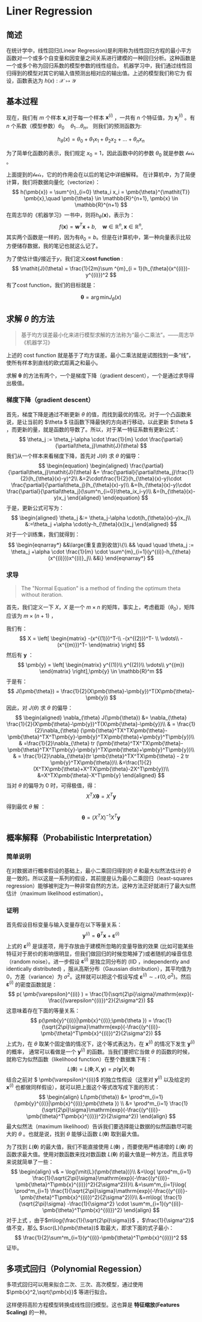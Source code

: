 # Liner Regression
## 简述
在统计学中，线性回归(Linear Regression)是利用称为线性回归方程的最小平方函数对一个或多个自变量和因变量之间关系进行建模的一种回归分析。这种函数是一个或多个称为回归系数的模型参数的线性组合。
机器学习中，我们通过线性回归得到的模型对其它的输入值预测出相对应的输出值。上述的模型我们称它为 假设，函数表达为 $h(x):\mathcal{X}\mapsto\mathcal{Y}$

## 基本过程
现在，我们有 $m$ 个样本 $\pmb{x}$,对于每一个样本 $\pmb{x}^{(i)}$ ，一共有 $n$ 个特征值，为 $\pmb{x}^{(i)}_{j}$ 。有 $n$ 个系数（模型参数）$\theta_0\quad\theta_1\dots\theta_n$。
则我们的预测函数为:

$$
h_{\theta}(x) = \theta_0 +\theta_1 x_1+\theta_2 x_2 +\dots+\theta_n x_n
$$

为了简单化函数的表示，我们规定 $x_0 = 1$，因此函数中的的参数 $\theta_0$ 就是参数 $\mathcal{bais}$ 。

上面提到的$\mathcal{bais}$，它的的作用会在以后的笔记中详细解释。
在计算机中，为了简便计算，我们将数据向量化（vectorize）：
$$
h(\pmb{x}) = \sum^{n}_{i=0} \theta_i x_i = \pmb{\theta}^{\mathit{T}} \pmb{x},\quad \pmb{\theta} \in \mathbb{R}^{n+1}, \pmb{x} \in \mathbb{R}^{n+1}
$$
在周志华的《机器学习》一书中，则将$h_{\theta}(\pmb{x})$，表示为：
$$
f(\pmb{x})=\pmb{w}^T\pmb{x}+b,\quad \pmb{w}\in \mathbb{R}^n,\pmb{x}\in \mathbb{R}^n,
$$
其实两个函数是一样的，因为有$\theta_0 = b$。但是在计算机中，第一种向量表示比较方便储存数据，我的笔记也就这么记了。

为了使估计值$\hat{y}$接近于$y$，我们定义**cost function** :
$$
\mathit{J}(\theta) = \frac{1}{2m}\sum ^{m}_{i = 1}(h_{\theta}(x^{(i)})-y^{(i)})^2
$$
有了cost function，我们的目标就是：

$$
\DeclareMathOperator*{\argmin}{arg\,min} 
\pmb{\theta} = \mathop{\argmin}_{}{\mathit{J}_{\theta}(x)}
$$

## 求解 $\theta$ 的方法

> 基于均方误差最小化来进行模型求解的方法称为“最小二乘法”。——周志华《机器学习》

上述的 cost function 就是基于了均方误差。最小二乘法就是试图找到一条“线”，使所有样本到直线的欧式距离之和最小。

求解 $\pmb{\theta}$ 的方法有两个，一个是梯度下降（gradient descent），一个是通过求导得出极值。

### 梯度下降（gradient descent） 

首先，梯度下降是通过不断更新 $\theta$ 的值，而找到最优的情况。对于一个凸函数来说，是让当前的 $\theta $ 往函数下降最快的方向进行移动，以此更新 $\theta $ ，而更新的量，就是函数的导数了。所以，对于某一特征系数有更新公式：
$$
\theta_j := \theta_j-\alpha \cdot \frac{1}{m} \cdot \frac{\partial}{\partial\theta_j}\mathit{J}(\theta)
$$
我们从一个样本来看梯度下降，首先对 $\mathit{J}(\theta)$ 求 $\theta$ 的偏导：
$$
\begin{equation}
\begin{aligned}
\frac{\partial}{\partial\theta_j}\mathit{J}(\theta) &= \frac{\partial}{\partial\theta_j}\frac{1}{2}(h_{\theta}(x)-y)^2\\
&=2\cdot\frac{1}{2}(h_{\theta}(x)-y)\cdot \frac{\partial}{\partial\theta_j}(h_{\theta}(x)-y)\\
&=(h_{\theta}(x)-y)\cdot \frac{\partial}{\partial\theta_j}(\sum^n_{i=0}\theta_ix_i-y)\\
&=(h_{\theta}(x)-y)x_j
\end{aligned} 
\end{equation}
$$
于是，更新公式可写为：
$$
\begin{aligned}
\theta_j &:= \theta_j-\alpha \cdot(h_{\theta}(x)-y)x_j\\
&:=\theta_j +\alpha \cdot(y-h_{\theta}(x))x_j
\end{aligned}
$$
对于一个训练集，我们就得到：
$$
\begin{eqnarray*}
&&\large{重复直到收敛}\{\\
&& \quad \quad \theta_j := \theta_j +\alpha \cdot \frac{1}{m} \cdot \sum^{m}_{i=1}(y^{(i)}-h_{\theta}(x^{(i)}))x^{(i)}_j\\
 &&\}
\end{eqnarray*}
$$

### 求导

>   The "Normal Equation" is a method of finding the optimum theta without iteration.

首先，我们定义一下 $X$，$X$ 是一个 $m \times n$ 的矩阵，事实上，考虑截距（$\theta_0$），矩阵应该为  $m \times (n+1)$ ，

我们有：
$$
X = \left[
 \begin{matrix}
-(x^{(1)})^T-\\
-(x^{(2)})^T- \\
\vdots\\
-(x^{(m)})^T- 
  \end{matrix}
  \right]
$$
然后有 $\pmb{y}$  ：
$$
\pmb{y} = \left[
 \begin{matrix}
y^{(1)}\\
y^{(2)}\\
\vdots\\
y^{(m})
  \end{matrix}
  \right],\pmb{y} \in \mathbb{R}^m
$$
于是有：
$$
J(\pmb{\theta}) = \frac{1}{2}(X\pmb{\theta}-\pmb{y})^T(X\pmb{\theta}-\pmb{y})
$$
因此，对 $\mathit{J}(\theta)$ 求 $\theta$ 的偏导：
$$
\begin{aligned}
\nabla_{\theta} J(\pmb{\theta}) &= \nabla_{\theta} \frac{1}{2}(X\pmb{\theta}-\pmb{y})^T(X\pmb{\theta}-\pmb{y})\\
& = \frac{1}{2}\nabla_{\theta} (\pmb{\theta}^TX^TX\pmb{\theta}-\pmb{\theta}^TX^T\pmb{y}-\pmb{y}^TX\pmb{\theta}+\pmb{y}^T\pmb{y})\\
& =\frac{1}{2}\nabla_{\theta} tr (\pmb{\theta}^TX^TX\pmb{\theta}-\pmb{\theta}^TX^T\pmb{y}-\pmb{y}^TX\pmb{\theta}+\pmb{y}^T\pmb{y})\\
& =  \frac{1}{2}\nabla_{\theta}(tr \pmb{\theta}^TX^TX\pmb{\theta} - 2 tr \pmb{y}^TX\pmb{\theta})\\
&=\frac{1}{2} (X^TX\pmb{\theta}+X^TX\pmb{\theta}-2X^T\pmb{y})\\
&=X^TX\pmb{\theta}-X^T\pmb{y}
\end{aligned}
$$
当对 $\theta$ 的偏导为 $0$ 时，可得极值，得：
$$
X^TX\pmb{\theta} = X^T\pmb{y}
$$
得到最优 $\theta$ 解 ：
$$
\pmb{\theta} = (X^TX)^{-1}X^T\pmb{y}
$$

## 概率解释（Probabilistic Interpretation）

### 简单说明

在对数据进行概率假设的基础上，最小二乘回归得到的 $\theta$ 和最大似然法估计的 $\theta$ 是一致的。所以这是一系列的假设，其前提是认为最小二乘回归（least-squares regression）能够被判定为一种非常自然的方法，这种方法正好就进行了最大似然估计（maximum likelihood estimation）。

### 证明

首先假设目标变量与输入变量存在以下等量关系：
$$
\pmb{y}^{(i)}  = \pmb{\theta}^T\pmb{x}+ \pmb{\varepsilon}^{(i)}
$$
上式的 $\pmb{\varepsilon}^{(i)}$ 是误差项，用于存放由于建模所忽略的变量导致的效果 (比如可能某些特征对于房价的影响很明显，但我们做回归的时候忽略掉了)或者随机的噪音信息（random noise）。进一步假设 $\pmb{\varepsilon}^{(i)}$ 是独立同分布的 (IID ，independently and identically distributed) ，服从高斯分布（Gaussian distribution），其平均值为 $0$，方差（variance）为 $\sigma^2$。这样就可以把这个假设写成 $\pmb{\varepsilon}^{(i)} \sim \mathcal{N}(0,\sigma^2)$。然后 $\pmb{\varepsilon}^{(i)}$ 的密度函数就是：
$$
p(  \pmb{\varepsilon}^{(i)} ) = \frac{1}{\sqrt{2\pi}\sigma}\mathrm{exp}(-\frac{(\varepsilon^{(i)})^2}{2\sigma^2})
$$
这意味着存在下面的等量关系：
$$
p(\pmb{y}^{(i)}|\pmb{x}^{(i)};\pmb{\theta }) = \frac{1}{\sqrt{2\pi}\sigma}\mathrm{exp}(-\frac{(y^{(i)}-\pmb{\theta}^T\pmb{x}^{(i)})^2}{2\sigma^2})
$$
上式为，在 $\theta$ 取某个固定值的情况下，这个等式表达为，在 $\pmb{x}^{(i)}$ 的情况下发生 $\pmb{y}^{(i)}$ 的概率， 通常可以看做是一个 $\pmb{y}^{(i)}$ 的函数。当我们要把它当做 $\theta$ 的函数的时候，就称它为似然函数（likelihood function）在整个数据集下有：
$$
L(\pmb{\theta}) = L(\pmb{\theta};X,\pmb{y}) = p(\pmb{y}|X;\pmb{\theta })
$$
结合之前对 $ \pmb{\varepsilon}^{(i)}$ 的独立性假设（这里对 $\pmb{y}^{(i)}$ 以及给定的 $\pmb{x}^{(i)}$ 也都做同样假设），就可以把上面这个等式改写成下面的形式： 
$$
\begin{align}
L(\pmb{\theta}) &= \prod^m_{i=1}(\pmb{y}^{(i)}|\pmb{x}^{(i)};\pmb{\theta }) \\
&= \prod^m_{i=1} \frac{1}{\sqrt{2\pi}\sigma}\mathrm{exp}(-\frac{(y^{(i)}-\pmb{\theta}^T\pmb{x}^{(i)})^2}{2\sigma^2})
\end{align}
$$
最大似然法（maximum likelihood）告诉我们要选择能让数据的似然函数尽可能大的 $\theta$ 。也就是说，找到  $\theta$ 能够让函数 $L(\pmb{\theta})$ 取到最大值。

为了找到 $L(\pmb{\theta})$ 的最大值，我们不能直接使用 $L(\pmb{\theta})$ ，而要使用严格递增的 $L(\pmb{\theta})$ 的函数求最大值。使用对数函数来找对数函数 $L(\pmb{\theta})$ 的最大值是一种方法，而且求导来说就简单了一些：
$$
\begin{align}
v& = \log{\mit{L}(\pmb{\theta})}\\
&=\log{ \prod^m_{i=1} \frac{1}{\sqrt{2\pi}\sigma}\mathrm{exp}(-\frac{(y^{(i)}-\pmb{\theta}^T\pmb{x}^{(i)})^2}{2\sigma^2})}\\
&=\sum^m_{i=1}\log{ \prod^m_{i=1} \frac{1}{\sqrt{2\pi}\sigma}\mathrm{exp}(-\frac{(y^{(i)}-\pmb{\theta}^T\pmb{x}^{(i)})^2}{2\sigma^2})}\\
&=m\log{ \frac{1}{\sqrt{2\pi}\sigma} -\frac{1}{\sigma^2} \cdot \sum^m_{i=1}(y^{(i)}-\pmb{\theta}^T\pmb{x}^{(i)})^2}
\end{align}
$$
对于上式 ，由于$m\log{\frac{1}{\sqrt{2\pi}\sigma}}$ ，$\frac{1}{\sigma^2}$ 值不变，那么 $\scr{L}(\pmb{\theta})$ 取最大，即求下面的式子最小：
$$
\frac{1}{2}\sum^m_{i=1}(y^{(i)}-\pmb{\theta}^T\pmb{x}^{(i)})^2
$$
证毕。

## 多项式回归（Polynomial Regession）

多项式回归可以用来拟合二次、三次、高次模型，通过使用 $\pmb{x}^2,\sqrt{\pmb{x}}$ 等进行拟合。 

这样便将高阶方程模型转换成线性回归模型。这也算是 **特征缩放(Features Scaling)** 的一种。


